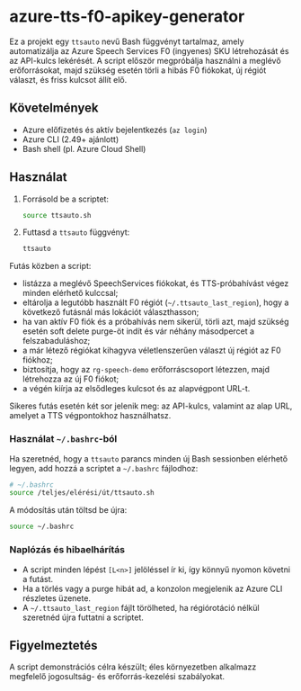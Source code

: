 # azure-tts-f0-apikey-generator

Ez a projekt egy `ttsauto` nevű Bash függvényt tartalmaz, amely automatizálja az Azure Speech Services F0 (ingyenes) SKU létrehozását és az API-kulcs lekérését. A script először megpróbálja használni a meglévő erőforrásokat, majd szükség esetén törli a hibás F0 fiókokat, új régiót választ, és friss kulcsot állít elő.

## Követelmények

- Azure előfizetés és aktív bejelentkezés (`az login`)
- Azure CLI (2.49+ ajánlott)
- Bash shell (pl. Azure Cloud Shell)

## Használat

1. Forrásold be a scriptet:
   ```bash
   source ttsauto.sh
   ```
2. Futtasd a `ttsauto` függvényt:
   ```bash
   ttsauto
   ```

Futás közben a script:
- listázza a meglévő SpeechServices fiókokat, és TTS-próbahívást végez minden elérhető kulccsal;
- eltárolja a legutóbb használt F0 régiót (`~/.ttsauto_last_region`), hogy a következő futásnál más lokációt választhasson;
- ha van aktív F0 fiók és a próbahívás nem sikerül, törli azt, majd szükség esetén soft delete purge-öt indít és vár néhány másodpercet a felszabaduláshoz;
- a már létező régiókat kihagyva véletlenszerűen választ új régiót az F0 fiókhoz;
- biztosítja, hogy az `rg-speech-demo` erőforráscsoport létezzen, majd létrehozza az új F0 fiókot;
- a végén kiírja az elsődleges kulcsot és az alapvégpont URL-t.

Sikeres futás esetén két sor jelenik meg: az API-kulcs, valamint az alap URL, amelyet a TTS végpontokhoz használhatsz.

### Használat `~/.bashrc`-ból

Ha szeretnéd, hogy a `ttsauto` parancs minden új Bash sessionben elérhető legyen, add hozzá a scriptet a `~/.bashrc` fájlodhoz:

```bash
# ~/.bashrc
source /teljes/elérési/út/ttsauto.sh
```

A módosítás után töltsd be újra:

```bash
source ~/.bashrc
```

### Naplózás és hibaelhárítás

- A script minden lépést `[L<n>]` jelöléssel ír ki, így könnyű nyomon követni a futást.
- Ha a törlés vagy a purge hibát ad, a konzolon megjelenik az Azure CLI részletes üzenete.
- A `~/.ttsauto_last_region` fájlt törölheted, ha régiórotáció nélkül szeretnéd újra futtatni a scriptet.

## Figyelmeztetés

A script demonstrációs célra készült; éles környezetben alkalmazz megfelelő jogosultság- és erőforrás-kezelési szabályokat.
